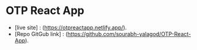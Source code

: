 # OTP React App

- [live site] : (https://otpreactapp.netlify.app/).
- [Repo GitGub link] : (https://github.com/sourabh-yalagod/OTP-React-App).